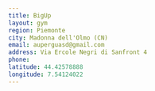 ```yaml
---
title: BigUp
layout: gym
region: Piemonte
city: Madonna dell'Olmo (CN)
email: auperguasd@gmail.com
address: Via Ercole Negri di Sanfront 4
phone: 
latitude: 44.42578888
longitude: 7.54124022
---
```


